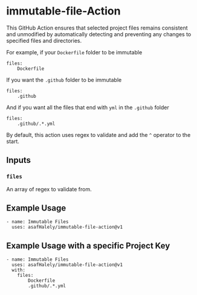 # immutable-file-Action
This GitHub Action ensures that selected project files remains consistent and unmodified by automatically detecting and preventing any changes to specified files and directories.

For example, if your `Dockerfile` folder to be immutable

```
files:
    Dockerfile
```

If you want the `.github` folder to be immutable

```
files:
    .github
```

And if you want all the files that end with `yml` in the `.github` folder

```
files:
    .github/.*.yml
```

By default, this action uses regex to validate and add the `^` operator to the start.

## Inputs

### `files`

An array of regex to validate from. 

## Example Usage

```
- name: Immutable Files
  uses: asafHalely/immutable-file-action@v1
```

## Example Usage with a specific Project Key

```
- name: Immutable Files
  uses: asafHalely/immutable-file-action@v1
  with:
    files:
        Dockerfile
        .github/.*.yml
```
